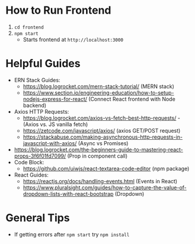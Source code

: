 # How to Run Frontend
1. `cd frontend`
2. `npm start`
    - Starts frontend at `http://localhost:3000`

# Helpful Guides
- ERN Stack Guides:
    - https://blog.logrocket.com/mern-stack-tutorial/ (MERN stack)
    - https://www.section.io/engineering-education/how-to-setup-nodejs-express-for-react/ (Connect React frontend with Node backend)
- Axios HTTP Requests:
    - https://blog.logrocket.com/axios-vs-fetch-best-http-requests/ - (Axios vs. JS vanilla fetch)
    - https://zetcode.com/javascript/axios/ (axios GET/POST request)
    - https://stackabuse.com/making-asynchronous-http-requests-in-javascript-with-axios/ (Async vs Promises)
- https://blog.logrocket.com/the-beginners-guide-to-mastering-react-props-3f6f01fd7099/ (Prop in component call)
- Code Block:
    - https://github.com/uiwjs/react-textarea-code-editor (npm package)
- React Guides:
    - https://reactjs.org/docs/handling-events.html (Events in React)
    - https://www.pluralsight.com/guides/how-to-capture-the-value-of-dropdown-lists-with-react-bootstrap (Dropdown)

# General Tips
- If getting errors after `npm start` try `npm install`